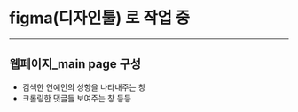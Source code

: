 # figma(디자인툴) 로 작업 중
-----------------------------

## 웹페이지_main page 구성   

- 검색한 연예인의 성향을 나타내주는 창
- 크롤링한 댓글들 보여주는 창
등등
